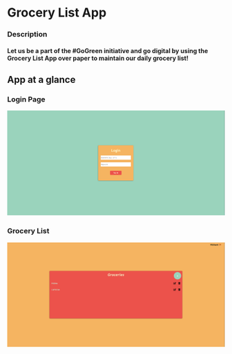 # Grocery List App
### Description
#### Let us be a part of the #GoGreen initiative and go digital by using the Grocery List App over paper to maintain our daily grocery list!
 ## App at a glance
   ### Login Page
![login page](https://github.com/pesto-students/grocerieslistapp-nishantbisen09/blob/master/src/assets/images/LoginPage.PNG)
### Grocery List
![list page](https://github.com/pesto-students/grocerieslistapp-nishantbisen09/blob/master/src/assets/images/MainApp.PNG)
